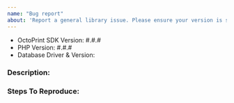 ```yaml
---
name: "Bug report"
about: 'Report a general library issue. Please ensure your version is still supported: https://laravel.com/docs/releases#support-policy'
---
```


- OctoPrint SDK Version: #.#.#
- PHP Version: #.#.#
- Database Driver & Version:

### Description:


### Steps To Reproduce:
